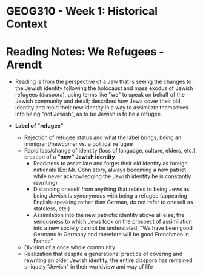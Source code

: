 # GEOG310 - Week 1: Historical Context

# Reading Notes: We Refugees - Arendt
- Reading is from the perspective of a Jew that is seeing the changes to the Jewish identity following the holocaust and mass exodus of Jewish refugees (diaspora), using terms like "we" to speak on behalf of the Jewish community and detail; describes how Jews cover their old identity and mold their new identity in a way to assimilate themselves into being "not Jewish", as to be Jewish is to be a refugee

- **Label of "refugee"**
    - Rejection of refugee status and what the label brings; being an immigrant/newcomer vs. a political refugee
    - Rapid loss/change of identity (loss of language, culture, elders, etc.); creation of a **"new" Jewish identity**
        - Readiness to assimilate and forget their old identity as foreign nationals (Ex: Mr. Cohn story, always becoming a new patriot while never acknowledging the Jewish identity he is constantly rewriting)
        - Distancing oneself from anything that relates to being Jews as being Jewish is synonymous with being a refugee (appearing English-speaking rather than German, do not refer to oneself as stateless, etc.)
        - Assimilation into the new patriotic identity above all else; the seriousness to which Jews took on the prospect of assimilation into a new society cannot be understated; "We have been good Germans in Germany and therefore will be good Frenchmen in France"
    - Division of a once whole community
    - Realization that despite a generational practice of covering and rewriting an older Jewish identity, the entire diaspora has remained uniquely "Jewish" in their worldview and way of life